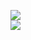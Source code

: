 [![](https://img.shields.io/badge/Made%20With-Github%20Spray-lightgrey.svg?style=for-the-badge&logo=github)](https://github.com/Annihil/github-spray#20845)  
[![](https://i.imgur.com/2DrTn0Z.gif)](https://github.com/Annihil/github-spray)